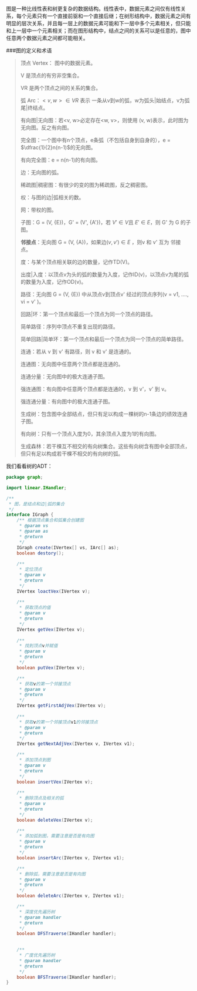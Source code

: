 <!--
author: 刘青
date: 2016-03-23
title:  图及相关概念
tags: 数据结构 图
category: fundation/data_struct
status: publish
summary:  图是一种比线性表和树更复杂的数据结构。线性表中，数据元素之间仅有线性关系，每个元素只有一个直接前驱和一个直接后继；在树形结构中，数据元素之间有明显的层次关系，并且每一层上的数据元素可能和下一层中多个元素相关，但只能和上一层中一个元素相关；而在图形结构中，结点之间的关系可以是任意的，图中任意两个数据元素之间都可能相关。
-->
图是一种比线性表和树更复杂的数据结构。线性表中，数据元素之间仅有线性关系，每个元素只有一个直接前驱和一个直接后继；在树形结构中，数据元素之间有明显的层次关系，并且每一层上的数据元素可能和下一层中多个元素相关，但只能和上一层中一个元素相关；而在图形结构中，结点之间的关系可以是任意的，图中任意两个数据元素之间都可能相关。

###图的定义和术语
> 顶点 Vertex： 图中的数据元素。
> 
> V 是顶点的有穷非空集合。
> 
> VR 是两个顶点之间的关系的集合。
> 
> 弧 Arc：$<v, w>  \in VR$ 表示 一条从v到w的弧，w为弧头|始结点，v为弧尾|终结点。
> 
> 有向图|无向图：若<v, w>必定存在<w, v>，则使用 (v, w)表示，此时图为无向图。反之有向图。
> 
> 完全图：一个图中有n个顶点，e条弧（不包括自身到自身的），e = $\dfrac{1}{2}n(n-1)$的无向图。
> 
> 有向完全图：e = n(n-1)的有向图。
> 
> 边：无向图的弧。
> 
> 稀疏图|稠密图：有很少的变的图为稀疏图，反之稠密图。
> 
> 权：与图的边|弧相关的数。
> 
> 网：带权的图。
> 
> 子图：G = (V, {E})，G' = (V', {A'})，若 $V' \in V$且 $E' \in E$，则 G' 为 G 的子图。
>
> **邻接点**：无向图 G = (V, {A})，如果边$(v, v') \in E$ ，则v 和 v' 互为 邻接点。
> 
> 度：与某个顶点相关联的边的数量，记作TD(V)。
> 
> 出度|入度：以顶点v为头的弧的数量为入度，记作ID(v)，以顶点v为尾的弧的数量为入度，记作OD(v)。
> 
> 路径：无向图 G = (V, {E}) 中从顶点v到顶点v' 经过的顶点序列(v = v1, ...., vi = v' )。
> 
> 回路|环：第一个顶点和最后一个顶点为同一个顶点的路径。
> 
> 简单路径：序列中顶点不重复出现的路径。
> 
> 简单回路|简单环：第一个顶点和最后一个顶点为同一个顶点的简单路径。
> 
> 连通：若从 v 到 v' 有路径，则 v 和 v' 是连通的。
> 
> 连通图：无向图中任意两个顶点都是连通的。
> 
> 连通分量：无向图中的极大连通子图。
> 
> 强连通图：有向图中任意两个顶点都是连通的，v 到 v'，v' 到 v。
> 
> 强连通分量：有向图中的极大连通子图。
> 
> 生成树：包含图中全部结点，但只有足以构成一棵树的n-1条边的绩效连通子图。
> 
> 有向树：只有一个顶点入度为0，其余顶点入度为1的有向图。
> 
> 生成森林：若干棵互不相交的有向树集合。这些有向树含有图中全部顶点，但只有足以构成若干棵不相交的有向树的弧。  


我们看看树的ADT：
```java
package graph;

import linear.IHandler;

/**
 * 图，是结点和边|弧的集合
 */
interface IGraph {
	/** 根据顶点集合和弧集合创建图
	 * @param vs
	 * @param as
	 * @return
	 */
	IGraph create(IVertex[] vs, IArc[] as);
	boolean destory();
	
	/**
	 * 定位顶点
	 * @param v
	 * @return
	 */
	IVertex loactVex(IVertex v);
	
	/**
	 * 获取顶点的值
	 * @param v
	 * @return
	 */
	IVertex getVex(IVertex v);
	
	/**
	 * 找到顶点v并赋值
	 * @param v
	 * @return
	 */
	boolean putVex(IVertex v);

	/**
	 * 获取v的第一个邻接顶点
	 * @param v
	 * @return
	 */
	IVertex getFirstAdjVex(IVertex v);
	
	/**
	 * 获取v的第一个邻接顶点v1的邻接顶点
	 * @param v
	 * @return
	 */
	IVertex getNextAdjVex(IVertex v, IVertex v1);

	/**
	 * 添加顶点到图
	 * @param v
	 * @return
	 */
	boolean insertVex(IVertex v);
	
	/**
	 * 删除顶点及相关的弧
	 * @param v
	 * @return
	 */
	boolean deleteVex(IVertex v);

	/**
	 * 添加弧到图，需要注意是否是有向图
	 * @param v
	 * @return
	 */
	boolean insertArc(IVertex v, IVertex v1);

	/**
	 * 删除弧，需要注意是否是有向图
	 * @param v
	 * @return
	 */
	boolean deleteArc(IVertex v, IVertex v1);

	/**
	 * 深度优先遍历树
	 * @param handler
	 * @return
	 */
	boolean DFSTraverse(IHandler handler);
	

	/**
	 * 广度优先遍历树
	 * @param handler
	 * @return
	 */
	boolean BFSTraverse(IHandler handler);
}
```

